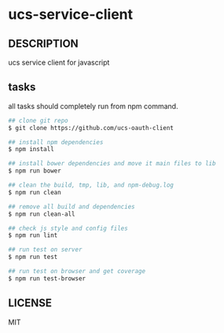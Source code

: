 # ucs-service-client

## DESCRIPTION

ucs service client for javascript

## tasks

all tasks should completely run from npm command.

```sh
## clone git repo
$ git clone https://github.com/ucs-oauth-client

## install npm dependencies
$ npm install

## install bower dependencies and move it main files to lib
$ npm run bower

## clean the build, tmp, lib, and npm-debug.log
$ npm run clean

## remove all build and dependencies
$ npm run clean-all

## check js style and config files
$ npm run lint

## run test on server
$ npm run test

## run test on browser and get coverage
$ npm run test-browser
```

## LICENSE

MIT
